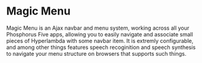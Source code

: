 
# Magic Menu

Magic Menu is an Ajax navbar and menu system, working across all your Phosphorus Five 
apps, allowing you to easily navigate and associate small pieces of Hyperlambda with
some navbar item. It is extremly configurable, and among other things features speech
recoginition and speech synthesis to navigate your menu structure on browsers that
supports such things.
